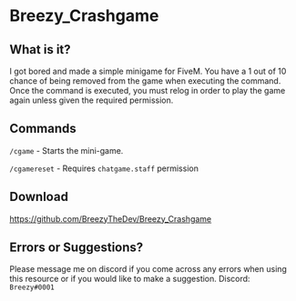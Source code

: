 # Breezy_Crashgame

## What is it?

I got bored and made a simple minigame for FiveM. You have a 1 out of 10 chance of being removed from the game when executing the command. Once the command is executed, you must relog in order to play the game again unless given the required permission.

## Commands

`/cgame` - Starts the mini-game.

`/cgamereset` - Requires `chatgame.staff` permission

## Download
https://github.com/BreezyTheDev/Breezy_Crashgame

## Errors or Suggestions?
Please message me on discord if you come across any errors when using this resource or if you would like to make a suggestion.
Discord: `Breezy#0001`


